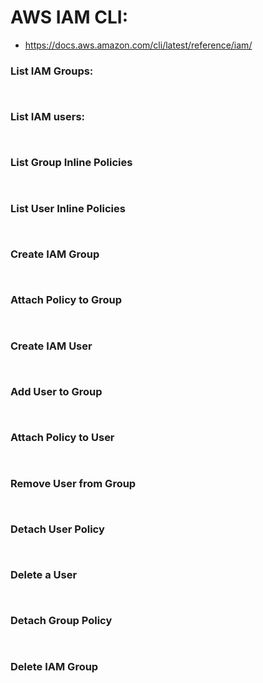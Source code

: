 # AWS IAM CLI:

* https://docs.aws.amazon.com/cli/latest/reference/iam/

  
### List IAM Groups:
```


```

### List IAM users:
```


```

### List Group Inline Policies
```


```

### List User Inline Policies
```


```

### Create IAM Group
```


```

### Attach Policy to Group
```


```

### Create IAM User
```


```

### Add User to Group
```


```

### Attach Policy to User
```


```

### Remove User from Group
```


```

### Detach User Policy
```


```

### Delete a User
```


```

### Detach Group Policy
```


```

### Delete IAM Group
```


```



